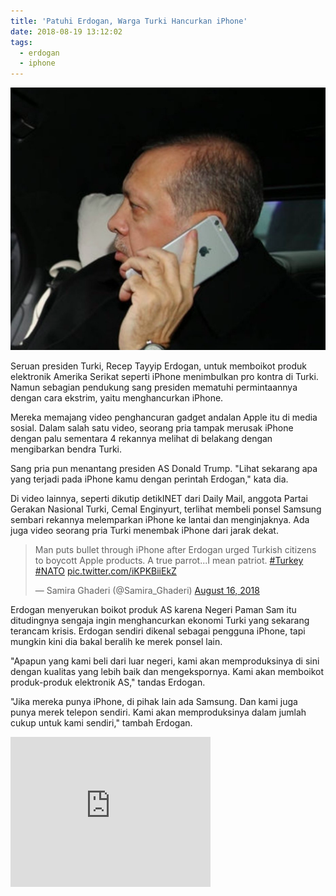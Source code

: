 ```yaml
---
title: 'Patuhi Erdogan, Warga Turki Hancurkan iPhone'
date: 2018-08-19 13:12:02
tags:
  - erdogan
  - iphone
---
```

![Placeholder](/assets/images/4dcb7e83-9943-4c74-804a-0239b3b5b36e.jpeg)

Seruan presiden Turki, Recep Tayyip Erdogan, untuk memboikot produk elektronik Amerika Serikat seperti iPhone menimbulkan pro kontra di Turki. Namun sebagian pendukung sang presiden mematuhi permintaannya dengan cara ekstrim, yaitu menghancurkan iPhone.

Mereka memajang video penghancuran gadget andalan Apple itu di media sosial. Dalam salah satu video, seorang pria tampak merusak iPhone dengan palu sementara 4 rekannya melihat di belakang dengan mengibarkan bendra Turki.

Sang pria pun menantang presiden AS Donald Trump. "Lihat sekarang apa yang terjadi pada iPhone kamu dengan perintah Erdogan," kata dia.

Di video lainnya, seperti dikutip detikINET dari Daily Mail, anggota Partai Gerakan Nasional Turki, Cemal Enginyurt, terlihat membeli ponsel Samsung sembari rekannya melemparkan iPhone ke lantai dan menginjaknya. Ada juga video seorang pria Turki menembak iPhone dari jarak dekat. 

<blockquote class="twitter-tweet" data-conversation="none" data-lang="en"><p lang="en" dir="ltr">Man puts bullet through iPhone after  Erdogan urged Turkish citizens to boycott Apple products. A true parrot...I mean patriot. <a href="https://twitter.com/hashtag/Turkey?src=hash&amp;ref_src=twsrc%5Etfw">#Turkey</a> <a href="https://twitter.com/hashtag/NATO?src=hash&amp;ref_src=twsrc%5Etfw">#NATO</a> <a href="https://t.co/iKPKBiiEkZ">pic.twitter.com/iKPKBiiEkZ</a></p>&mdash; Samira Ghaderi (@Samira_Ghaderi) <a href="https://twitter.com/Samira_Ghaderi/status/1030115400544133122?ref_src=twsrc%5Etfw">August 16, 2018</a></blockquote>
<script async src="https://platform.twitter.com/widgets.js" charset="utf-8"></script>

Erdogan menyerukan boikot produk AS karena Negeri Paman Sam itu ditudingnya sengaja ingin menghancurkan ekonomi Turki yang sekarang terancam krisis. Erdogan sendiri dikenal sebagai pengguna iPhone, tapi mungkin kini dia bakal beralih ke merek ponsel lain.

"Apapun yang kami beli dari luar negeri, kami akan memproduksinya di sini dengan kualitas yang lebih baik dan mengekspornya. Kami akan memboikot produk-produk elektronik AS," tandas Erdogan.

"Jika mereka punya iPhone, di pihak lain ada Samsung. Dan kami juga punya merek telepon sendiri. Kami akan memproduksinya dalam jumlah cukup untuk kami sendiri," tambah Erdogan.

<iframe width="320" height="240" src="https://www.youtube.com/embed/dANCytRddK0" frameborder="0" allow="autoplay; encrypted-media" allowfullscreen></iframe>